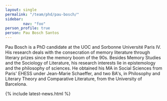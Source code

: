 ```yaml
---
layout: single
permalink: "/team/phd/pau-bosch/"
sidebar:
        nav: "foo"
person_profile: true
person: Pau Bosch Santos
---
```

Pau Bosch is a PhD candidate at the UOC and Sorbonne Université Paris IV. His research deals with the consecration of memory literature through literary prizes since the memory boom of the 90s. Besides Memory Studies and the Sociology of Literature, his research interests lie in epistemology and the philosophy of sciences. He obtained his MA in Social Sciences from Paris' EHESS under Jean-Marie Schaeffer, and two BA's, in Philosophy and Literary Theory and Comparative Literature, from the University of Barcelona.

{% include latest-news.html %}
